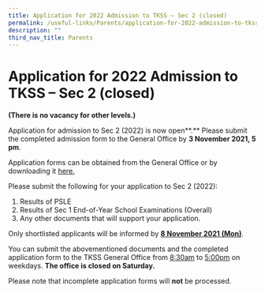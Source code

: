 ```yaml
---
title: Application for 2022 Admission to TKSS – Sec 2 (closed)
permalink: /useful-links/Parents/application-for-2022-admission-to-tkss-sec-2/
description: ""
third_nav_title: Parents
---
```

# Application for 2022 Admission to TKSS – Sec 2 (closed)

**(There is no vacancy for other levels.)**

Application for admission to Sec 2 (2022) is now open**.** Please submit the completed admission form to the General Office by **3 November 2021, 5 pm**.

Application forms can be obtained from the General Office or by downloading it [here.](https://tanjongkatongsec.moe.edu.sg/wp-content/uploads/2021/10/Application-Form-for-Admission-to-Sec-2-in-2022.pdf) 

Please submit the following for your application to Sec 2 (2022):

1.  Results of PSLE
2.  Results of Sec 1 End-of-Year School Examinations (Overall)
3.  Any other documents that will support your application.

Only shortlisted applicants will be informed by <b><u>8 November 2021 (Mon)</u></b>. 

You can submit the abovementioned documents and the completed application form to the TKSS General Office from <u>8:30am</u> to <u>5:00pm</u> on weekdays. **The office is closed on Saturday.**

Please note that incomplete application forms will **not** be processed.